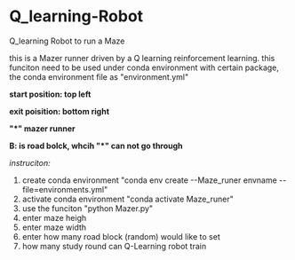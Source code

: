 # Q_learning-Robot
Q_learning Robot to run a Maze

<!--  
Simple text :- Can be simply typed → Text
Italic text :- Can be typed between pair of Underscores → _text_
Bold text :- Can be typed between a pair of two Asterisk → **text**
Strikethrough :- Can be typed between a pair of two Tilde → ~~text~~
-->

<!--  
Max size 1 → #Heading 1
Size 2 → ##Heading 2
Size 3 → ###Heading 3
Size 4 → ####Heading 4
Size 5→ #####Heading 5
Min Size 6 → ######Heading 6
-->

this is a Mazer runner driven by a Q learning reinforcement learning.
this funciton need to be used under conda environment with certain package, the conda environment file as "environment.yml"


**start position: top left**

**exit poisition: bottom right**

**"*" mazer runner**

**B: is road bolck, whcih "*" can not go through**


_instruciton:_
1. create conda environment "conda env create --Maze_runer envname --file=environments.yml"
2. activate conda environment "conda activate Maze_runer"
3. use the funciton "python Mazer.py"
4. enter maze heigh 
5. enter maze width
6. enter how many road block (random) would like to set
7. how many study round can Q-Learning robot train

